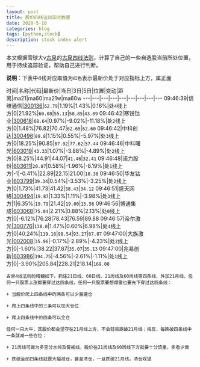 ```yaml
---
layout: post
title: 股价四线法则实时数据
date: 2020-5-10
categories: blog
tags: [python,stock]
description: stock index alert
---
```



本文根据雪球大v[古泉](https://xueqiu.com/u/7148646888)的[古泉四线法则](https://xueqiu.com/7148646888/130498192)，计算了自己的一些自选股当前所处位置，用于持续追踪验证，帮助自己进行判断。

**说明**：下表中4线对应取值为`红色`表示最新价处于对应指标上方，属正面

时间|名称|代码|最新价|当日|3日|5日|位置|变动|距离|ma21|ma60|ma21w|ma60w
---|---|---|---|---|---|---|---|---
09:46:39|信维通信|[300136](https://xueqiu.com/S/SZ300136)|`62.79`|1.19%|1.43%|0.16%|处`4`线上方|0|21.92%|`60.08`|`55.13`|`50.85`|`43.09`
09:46:42|寒锐钴业|[300618](https://xueqiu.com/S/SZ300618)|`68.64`|0.97%|-9.02%|-11.18%|处`2`线上方|0|1.48%|76.82|70.47|`62.65`|`62.60`
09:46:42|中科创达|[300496](https://xueqiu.com/S/SZ300496)|`89.8`|1.15%|0.55%|-5.97%|处`3`线上方|0|18.25%|90.85|`87.92`|`77.62`|`57.44`
09:46:46|中科曙光|[603019](https://xueqiu.com/S/SH603019)|`43.33`|1.07%|-3.88%|-4.89%|处`2`线上方|0|8.25%|44.91|44.07|`41.46`|`32.41`
09:46:48|诺力股份|[603611](https://xueqiu.com/S/SH603611)|`20.87`|0.58%|-1.96%|-8.19%|处`1`线上方|-1|-0.41%|22.89|22.15|21.00|`18.38`
09:46:50|华友钴业|[603799](https://xueqiu.com/S/SH603799)|`39.34`|0.54%|-3.53%|-3.25%|处`2`线上方|0|1.73%|41.73|41.42|`38.43`|`34.12`
09:46:51|盛天网络|[300494](https://xueqiu.com/S/SZ300494)|`19.87`|1.33%|1.11%|-3.98%|处`3`线上方|1|6.35%|`19.79`|21.42|`19.00`|`15.56`
09:46:56|博通集成|[603068](https://xueqiu.com/S/SH603068)|`75.04`|2.21%|0.88%|2.13%|处`0`线上方|0|-6.12%|76.28|78.43|76.59|89.88
09:46:57|帝尔激光|[300776](https://xueqiu.com/S/SZ300776)|`138.0`|1.47%|0.60%|6.98%|处`4`线上方|0|40.24%|`119.16`|`98.54`|`93.27`|`87.87`
09:47:00|大族激光|[002008](https://xueqiu.com/S/SZ002008)|`35.96`|-0.17%|-2.89%|-4.23%|处`2`线上方|0|-1.60%|38.22|37.87|`35.07`|`35.13`
09:47:00|兆易创新|[603986](https://xueqiu.com/S/SH603986)|`194.75`|-4.56%|-2.61%|-1.11%|处`1`线上方|0|-3.90%|205.84|228.21|218.14|`169.08`

```
古泉4线法则的精髓如下。抓住21日线、60日线、21周线及60周线等四条线，外加21月线，任何一只股票上涨都要穿过这四条线，任何一只股票要想爆雷也要先下穿过这四条线：

+ 当股价爬上四条线中的两条可以少量建仓

+ 爬上四条线中的三条可以加大仓位

+ 爬上四条线中的四条可以全仓

任何一只大牛，其股价都会坚守在21月线上方，不会轻易跌破21月线；相反，每跌破四条线中一条就减一些仓位：

+ 21周线可做为多空分水岭及警戒线，股价在21周线及60周线下方就要十分慎重，多看少做

+ 跌破全部四条线就要大幅减仓，甚至清仓，一旦跌破21月线，清仓观望
```